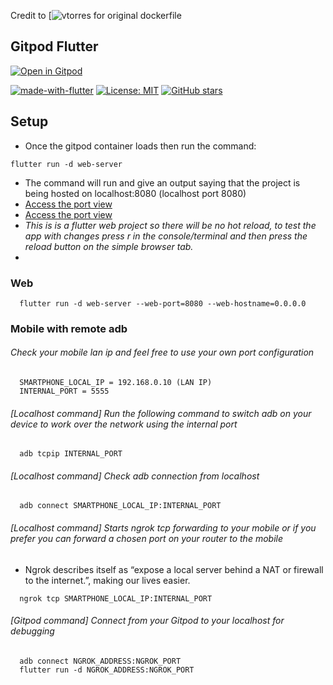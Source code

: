Credit to [![vtorres](https://github.com/vtorres/gitpod-flutter) for original dockerfile
## Gitpod Flutter


[![Open in Gitpod](https://gitpod.io/button/open-in-gitpod.svg)](https://gitpod.io/#https://github.com/krlaa/gitpod-flutter)

[![made-with-flutter](https://img.shields.io/badge/Made%20with-Gitpod-1f425f.svg)](https://www.python.org/)
[![License: MIT](https://img.shields.io/badge/License-MIT-1f425f.svg)](https://github.com/vtorres/youcheater/blob/master/LICENSE)
[![GitHub stars](https://img.shields.io/github/stars/vtorres/gitpod-flutter?style=social&label=Star)](https://github.com/vtorres/gitpod-flutter/)

## Setup

- Once the gitpod container loads then run the command:
```
flutter run -d web-server
```
- The command will run and give an output saying that the project is being hosted on localhost:8080 (localhost port 8080)
- [Access the port view](https://ibb.co/NW6RgCR/indication.png)
- [Access the port view](https://i.ibb.co/mqd68v9/indication2.png)
- *This is is a flutter web project so there will be no hot reload, to test the app with changes press r in the console/terminal and then press the reload button on the simple browser tab.*
-  


### Web

```
  flutter run -d web-server --web-port=8080 --web-hostname=0.0.0.0
```




### Mobile with remote adb

###### Check your mobile lan ip and feel free to use your own port configuration

```
  SMARTPHONE_LOCAL_IP = 192.168.0.10 (LAN IP)
  INTERNAL_PORT = 5555
```

###### [Localhost command] Run the following command to switch adb on your device to work over the network using the internal port

```
  adb tcpip INTERNAL_PORT
```

###### [Localhost command] Check adb connection from localhost

```
  adb connect SMARTPHONE_LOCAL_IP:INTERNAL_PORT
```

###### [Localhost command] Starts ngrok tcp forwarding to your mobile or if you prefer you can forward a chosen port on your router to the mobile

- Ngrok describes itself as “expose a local server behind a NAT or firewall to the internet.”, making our lives easier.

```
  ngrok tcp SMARTPHONE_LOCAL_IP:INTERNAL_PORT
```

###### [Gitpod command] Connect from your Gitpod to your localhost for debugging

```
  adb connect NGROK_ADDRESS:NGROK_PORT
  flutter run -d NGROK_ADDRESS:NGROK_PORT
```
